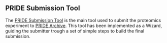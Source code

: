 ## PRIDE Submission Tool 

The [PRIDE Submission Tool](./pridesubmissiontool) is the main tool used to submit the proteomics experiment to [PRIDE Archive](wwww.ebi.ac.uk/pride/archive/). This tool has been implemented as a Wizard, guiding the submitter trough a set of simple steps to build the final submission.

